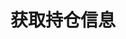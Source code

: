---
title: 获取持仓信息
position_number: 7
type: post
description: /v1/position/list
parameters:
    -
        name: symbol
        type: string
        mandatory: false
        default: N/A
        description: 交易对（不传时查询所有交易对的持仓信息）
        ranges:
left_code_blocks:
    -
        code_block: "public void getMarketConfig() {\r\n\tString text = HttpUtil.get(URL + \"/data/api/v1/getMarketConfig\");\r\n\tSystem.out.println(text);\r\n}"
        title: Java
        language: java
right_code_blocks:
    -
        code_block: "{\n\t\"error\": {\n\t\t\"code\": \"\",\n\t\t\"msg\": \"\"\n\t},\n\t\"msgInfo\": \"\",\n\t\"result\": [\n\t\t{\n\t\t\t\"autoMargin\": false,\n\t\t\t\"availableCloseSize\": 0,\n\t\t\t\"closeOrderSize\": 0,\n\t\t\t\"entryPrice\": 0,\n\t\t\t\"isolatedMargin\": 0,\n\t\t\t\"leverage\": 0,\n\t\t\t\"openOrderMarginFrozen\": 0,\n\t\t\t\"positionSide\": \"\",\n\t\t\t\"positionSize\": 0,\n\t\t\t\"positionType\": \"\",\n\t\t\t\"realizedProfit\": 0,\n\t\t\t\"symbol\": \"\"\n\t\t}\n\t],\n\t\"returnCode\": 0\n}"
        title: Response
        language: json
---